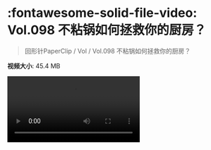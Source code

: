 # :fontawesome-solid-file-video: Vol.098 不粘锅如何拯救你的厨房？

> 回形针PaperClip / Vol / Vol.098 不粘锅如何拯救你的厨房？

**视频大小**: 45.4 MB

<div class="video"><video src="https://file.hsyhx.top/archive/PaperClip/Vol/098.mp4" controls preload>🤔 您的浏览器不支持 video 标签</video></div>